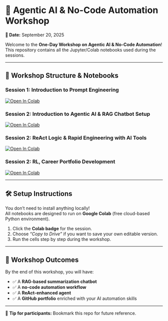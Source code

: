 # 🚀 Agentic AI & No-Code Automation Workshop  

**📅 Date:** September 20, 2025  

Welcome to the **One-Day Workshop on Agentic AI & No-Code Automation**!  
This repository contains all the Jupyter/Colab notebooks used during the sessions.  

---

## 📂 Workshop Structure & Notebooks  

### Session 1: Introduction to Prompt Engineering  
[![Open In Colab](https://colab.research.google.com/assets/colab-badge.svg)](https://colab.research.google.com/drive/1PJJDSMTl-y3fcE_u2uIMWlOBA8S-WSYn)

### Session 2: Introduction to Agentic AI & RAG Chatbot Setup  
[![Open In Colab](https://colab.research.google.com/assets/colab-badge.svg)](https://colab.research.google.com/drive/1kN4cRZlPxOUKTKkxwkAZXOQsVJS58BfR) 

### Session 2: ReAct Logic & Rapid Engineering with AI Tools  
[![Open In Colab](https://colab.research.google.com/assets/colab-badge.svg)](https://colab.research.google.com/drive/1N6CJoin66O4uikU_iL79F4iBS_jK6-4F)

### Session 2: RL, Career Portfolio Development  
[![Open In Colab](https://colab.research.google.com/assets/colab-badge.svg)](https://colab.research.google.com/drive/18oXJzKvAuvCKiCcex57-FFcRLOs0ZDnS)  


---

## 🛠 Setup Instructions  

You don’t need to install anything locally!  
All notebooks are designed to run on **Google Colab** (free cloud-based Python environment).  

1. Click the **Colab badge** for the session.  
2. Choose *“Copy to Drive”* if you want to save your own editable version.  
3. Run the cells step by step during the workshop.  

---

## 🎯 Workshop Outcomes  

By the end of this workshop, you will have:  

- ✅ A **RAG-based summarization chatbot**  
- ✅ A **no-code automation workflow**  
- ✅ A **ReAct-enhanced agent**  
- ✅ A **GitHub portfolio** enriched with your AI automation skills  

---

📌 **Tip for participants:** Bookmark this repo for future reference.  
